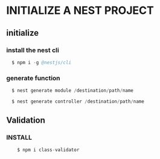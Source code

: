 # INITIALIZE A NEST PROJECT

## initialize

### install the nest cli

```s
  $ npm i -g @nestjs/cli
```

### generate function

```s
  $ nest generate module /destination/path/name
```

```s
  $ nest generate controller /destination/path/name
```

## Validation

### INSTALL

```s
    $ npm i class-validator
```
